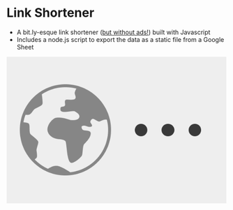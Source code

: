 # Link Shortener

- A bit.ly-esque link shortener (<a href="https://webdesignerdepot.com/goodbye-bit-ly-new-preview-page-is-a-major-step-back/" target="_blank">but without ads!</a>) built with Javascript
- Includes a node.js script to export the data as a static file from a Google Sheet


![icon](./link-shortener.png)